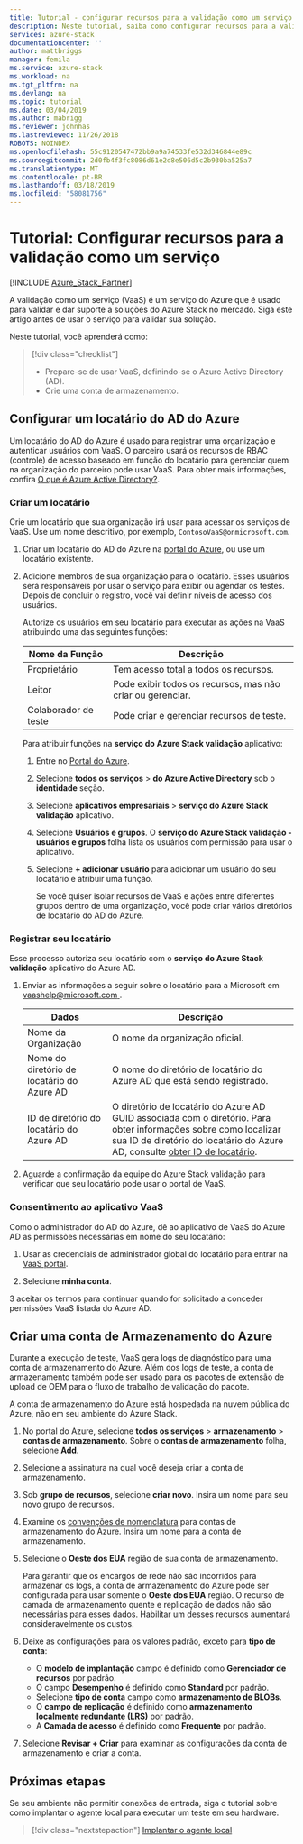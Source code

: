 ```yaml
---
title: Tutorial - configurar recursos para a validação como um serviço | Microsoft Docs
description: Neste tutorial, saiba como configurar recursos para a validação como um serviço.
services: azure-stack
documentationcenter: ''
author: mattbriggs
manager: femila
ms.service: azure-stack
ms.workload: na
ms.tgt_pltfrm: na
ms.devlang: na
ms.topic: tutorial
ms.date: 03/04/2019
ms.author: mabrigg
ms.reviewer: johnhas
ms.lastreviewed: 11/26/2018
ROBOTS: NOINDEX
ms.openlocfilehash: 55c9120547472bb9a9a74533fe532d346844e89c
ms.sourcegitcommit: 2d0fb4f3fc8086d61e2d8e506d5c2b930ba525a7
ms.translationtype: MT
ms.contentlocale: pt-BR
ms.lasthandoff: 03/18/2019
ms.locfileid: "58081756"
---
```

# <a name="tutorial-set-up-resources-for-validation-as-a-service"></a>Tutorial: Configurar recursos para a validação como um serviço

[!INCLUDE [Azure_Stack_Partner](./includes/azure-stack-partner-appliesto.md)]

A validação como um serviço (VaaS) é um serviço do Azure que é usado para validar e dar suporte a soluções do Azure Stack no mercado. Siga este artigo antes de usar o serviço para validar sua solução.

Neste tutorial, você aprenderá como:

> [!div class="checklist"]
> * Prepare-se de usar VaaS, definindo-se o Azure Active Directory (AD).
> * Crie uma conta de armazenamento.

## <a name="configure-an-azure-ad-tenant"></a>Configurar um locatário do AD do Azure

Um locatário do AD do Azure é usado para registrar uma organização e autenticar usuários com VaaS. O parceiro usará os recursos de RBAC (controle) de acesso baseado em função do locatário para gerenciar quem na organização do parceiro pode usar VaaS. Para obter mais informações, confira [O que é Azure Active Directory?](https://docs.microsoft.com/en-us/azure/active-directory/fundamentals/active-directory-whatis).

### <a name="create-a-tenant"></a>Criar um locatário

Crie um locatário que sua organização irá usar para acessar os serviços de VaaS. Use um nome descritivo, por exemplo, `ContosoVaaS@onmicrosoft.com`.

1. Criar um locatário do AD do Azure na [portal do Azure](https://portal.azure.com), ou use um locatário existente. <!-- For instructions on creating new Azure AD tenants, see [Get started with Azure AD](https://docs.microsoft.com/azure/active-directory/get-started-azure-ad). -->

2. Adicione membros de sua organização para o locatário. Esses usuários será responsáveis por usar o serviço para exibir ou agendar os testes. Depois de concluir o registro, você vai definir níveis de acesso dos usuários.

    Autorize os usuários em seu locatário para executar as ações na VaaS atribuindo uma das seguintes funções:

    | Nome da Função | Descrição |
    |---------------------|------------------------------------------|
    | Proprietário | Tem acesso total a todos os recursos. |
    | Leitor | Pode exibir todos os recursos, mas não criar ou gerenciar. |
    | Colaborador de teste | Pode criar e gerenciar recursos de teste. |

    Para atribuir funções na **serviço do Azure Stack validação** aplicativo:

   1. Entre no [Portal do Azure](https://portal.azure.com).
   2. Selecione **todos os serviços** > **do Azure Active Directory** sob o **identidade** seção.
   3. Selecione **aplicativos empresariais** > **serviço do Azure Stack validação** aplicativo.
   4. Selecione **Usuários e grupos**. O **serviço do Azure Stack validação - usuários e grupos** folha lista os usuários com permissão para usar o aplicativo.
   5. Selecione **+ adicionar usuário** para adicionar um usuário do seu locatário e atribuir uma função.

      Se você quiser isolar recursos de VaaS e ações entre diferentes grupos dentro de uma organização, você pode criar vários diretórios de locatário do AD do Azure.

### <a name="register-your-tenant"></a>Registrar seu locatário

Esse processo autoriza seu locatário com o **serviço do Azure Stack validação** aplicativo do Azure AD.

1. Enviar as informações a seguir sobre o locatário para a Microsoft em [ vaashelp@microsoft.com ](mailto:vaashelp@microsoft.com).

    | Dados | Descrição |
    |--------------------------------|---------------------------------------------------------------------------------------------|
    | Nome da Organização | O nome da organização oficial. |
    | Nome do diretório de locatário do Azure AD | O nome do diretório de locatário do Azure AD que está sendo registrado. |
    | ID de diretório do locatário do Azure AD | O diretório de locatário do Azure AD GUID associada com o diretório. Para obter informações sobre como localizar sua ID de diretório do locatário do Azure AD, consulte [obter ID de locatário](https://docs.microsoft.com/azure/azure-resource-manager/resource-group-create-service-principal-portal#get-tenant-id). |

2. Aguarde a confirmação da equipe do Azure Stack validação para verificar que seu locatário pode usar o portal de VaaS.

### <a name="consent-to-the-vaas-application"></a>Consentimento ao aplicativo VaaS

Como o administrador do AD do Azure, dê ao aplicativo de VaaS do Azure AD as permissões necessárias em nome do seu locatário:

1. Usar as credenciais de administrador global do locatário para entrar na [VaaS portal](https://azurestackvalidation.com/). 

2. Selecione **minha conta**.

3 aceitar os termos para continuar quando for solicitado a conceder permissões VaaS listada do Azure AD.

## <a name="create-an-azure-storage-account"></a>Criar uma conta de Armazenamento do Azure

Durante a execução de teste, VaaS gera logs de diagnóstico para uma conta de armazenamento do Azure. Além dos logs de teste, a conta de armazenamento também pode ser usado para os pacotes de extensão de upload de OEM para o fluxo de trabalho de validação do pacote.

A conta de armazenamento do Azure está hospedada na nuvem pública do Azure, não em seu ambiente do Azure Stack.

1. No portal do Azure, selecione **todos os serviços** > **armazenamento** > **contas de armazenamento**. Sobre o **contas de armazenamento** folha, selecione **Add**.

2. Selecione a assinatura na qual você deseja criar a conta de armazenamento.

3. Sob **grupo de recursos**, selecione **criar novo**. Insira um nome para seu novo grupo de recursos.

4. Examine os [convenções de nomenclatura](https://docs.microsoft.com/en-us/azure/architecture/best-practices/naming-conventions#storage) para contas de armazenamento do Azure. Insira um nome para a conta de armazenamento.

5. Selecione o **Oeste dos EUA** região de sua conta de armazenamento.

    Para garantir que os encargos de rede não são incorridos para armazenar os logs, a conta de armazenamento do Azure pode ser configurada para usar somente o **Oeste dos EUA** região. O recurso de camada de armazenamento quente e replicação de dados não são necessárias para esses dados. Habilitar um desses recursos aumentará consideravelmente os custos.

6. Deixe as configurações para os valores padrão, exceto para **tipo de conta**:

    - O **modelo de implantação** campo é definido como **Gerenciador de recursos** por padrão.
    - O campo **Desempenho** é definido como **Standard** por padrão.
    - Selecione **tipo de conta** campo como **armazenamento de BLOBs**.
    - O **campo de replicação** é definido como **armazenamento localmente redundante (LRS)** por padrão.
    - A **Camada de acesso** é definido como **Frequente** por padrão.

7. Selecione **Revisar + Criar** para examinar as configurações da conta de armazenamento e criar a conta.

## <a name="next-steps"></a>Próximas etapas

Se seu ambiente não permitir conexões de entrada, siga o tutorial sobre como implantar o agente local para executar um teste em seu hardware.

> [!div class="nextstepaction"]
> [Implantar o agente local](azure-stack-vaas-local-agent.md)
